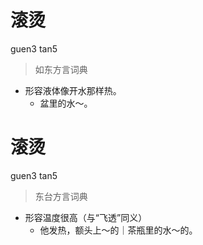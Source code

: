 # 滚烫
guen3 tan5
> 如东方言词典
- 形容液体像开水那样热。
  - 盆里的水～。

# 滚烫
guen3 tan5
> 东台方言词典
- 形容温度很高（与“飞透”同义）
  - 他发热，额头上～的｜茶瓶里的水～的。
